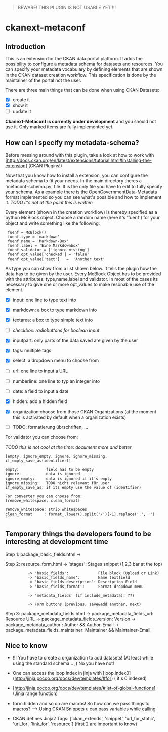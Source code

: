 > BEWARE! THIS PLUGIN IS NOT USABLE YET !!!


# ckanext-metaconf
## Introduction

This is an extension for the CKAN data portal platform. It adds the possibility
to configure a metadata schema for datasets and resources. You can specify your
metadata vocabulary by defining elements that are shown in the CKAN dataset
creation workflow. This specification is done by the maintainer of the portal
not the user.

There are three main things that can be done when using CKAN Datasets:

- [x] create it
- [x] show it
- [ ] update it

**Ckanext-Metaconf is currently under development** and you should not use it.
Only marked items are fully implemented yet. 

## How can I specify my metadata-schema?

Before messing around with this plugin, take a look at how to work with 
[http://docs.ckan.org/en/latest/extensions/tutorial.html#installing-the-extension] (CKAN
Plugins!)

Now that you know how to install a extension, you can configure the metadata
schema to fit your needs. In the main directory theres a 'metaconf-schema.py'
file. It is the only file you have to edit to fully specify your schema. As a
example there is the OpenGovernmentData-Metadata format implemented so you can
see what's possible and how to implement it. *TODO it's not at the point this is
written*

Every element (shown in the creation workflow) is thereby specified as a python
McBlock object. Choose a random name (here it's 'fuenf') for your object and
write something like the following:

     fuenf = McBlock()
     fuenf.type = 'markdown'
     fuenf.name = 'Markdown-Box'
     fuenf.label = 'Eine Markdownbox'
     fuenf.validator = ['ignore_missing']
     fuenf.opt_value['checked'] = 'false'
     fuenf.opt_value['text']   =  'Another text'

As type you can show from a list shown below. It tells the plugin how the data
has to be given by the user. Every McBlock Object has to be provided with the
attributes: type,name,label and validator. In most of the cases its necessary to
give one or more opt_values to make resonable use of the element.

- [x] input:       one line to type text into
- [x] markdown:    a box to type markdown into
- [x] textarea:    a box to type simple text into
- [ ] *checkbox:    radiobuttons for boolean input*
- [x] inputpart:   only parts of the data saved are given by the user
- [x] tags:        multiple tags
- [x] select:      a dropdown menu to choose from
- [ ] url:         one line to input a URL
- [ ] numberline:  one line to typ an integer into
- [ ] date:        a field to input a date
- [x] hidden:      add a hidden field

- [x] organization:choose from those CKAN Organizations (at the moment this is activated by default when a organization exists)
- [ ] TODO: formatierung übrschriften, ...

For validator you can choose from:

*TODO this is not cool at the time: document more and better*

    [empty, ignore_empty, ignore, ignore_missing, if_empty_save_as(identifier)]
    
    empty:            field has to be empty
    ignore:           data is ignored
    ignore_empty:     data is ignored if it's empty
    ignore_missing:   TODO nicht relevant für user
    if_empty_save_as: if its empty use the value of (identifier)
    
    For converter you can choose from:
    [remove_whitespace, clean_format]
    
    remove_whitespace: strip whitespaces
    clean_format     : format_.lower().split('/')[-1].replace('.', '')
    ```

## Temporary things the developers found to be interesting at development time

Step 1: package_basic_fields.html
              -> 

Step 2: resource_form.html
              -> 'stages':                   Stages snippet (1,2,3 bar at the top)

              -> 'basic_fields':             File block (Upload or Link)
              -> 'basic_fields_name':        Name textfield
              -> 'basic_fields_description': Description Field
              -> 'basic_fields_format':      Format dropdown menu

              -> 'metadata_fields' (if include_metadata): ???

              -> Form buttons (previous, save&add another, next)

Step 3: package_metadata_fields.html
              -> package_metadata_fields_url: Resource URL
              -> package_metadata_fields_version: Version
              -> package_metadata_author    : Author && Author-Email
              -> package_metadata_fields_maintainer: Maintainer && Maintainer-Email


## Nice to know

- !!! You have to create a organization to add datasets! (At least while using
  the standard schema... ;) No you have not!

- One can access the loop index in jinja with [loop.index0]
  (http://jinja.pocoo.org/docs/dev/templates/#for) ( it's 0 indexed)

- [http://jinja.pocoo.org/docs/dev/templates/#list-of-global-functions] (Jinja range function)

- form.hidden and so on are macros! So how can we pass things to macros? --> Using CKAN Snippets u can pass variables while calling

- CKAN defines Jinja2 Tags: ['ckan_extends', 'snippet', 'url_for_static', 'url_for', 'link_for', 'resource'] (first 2 are important to know)
